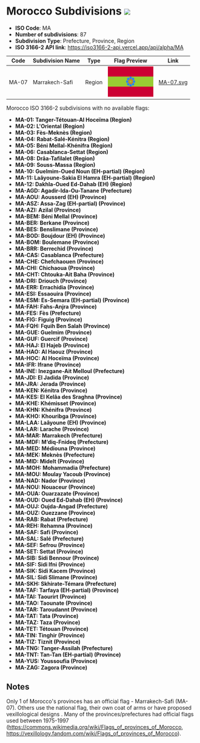 # Morocco Subdivisions ![](https://flagcdn.com/h40/ma.png)

- **ISO Code**: MA
- **Number of subdivisions**: 87
- **Subdivision Type**: Prefecture, Province, Region
- **ISO 3166-2 API link**: https://iso3166-2-api.vercel.app/api/alpha/MA

| Code  | Subdivision Name         | Type | Flag Preview | Link |
|-------|--------------------------|--------------| -------------- |----------|
| MA-07 | Marrakech-Safi | Region | <img src='https://raw.githubusercontent.com/amckenna41/iso3166-flags/main/iso3166-2-flags/MA/MA-07.svg' height='80'> | [MA-07.svg](https://github.com/amckenna41/iso3166-flags/blob/main/iso3166-2-flags/MA/MA-07.svg) |

Morocco ISO 3166-2 subdivisions with no available flags:

* **MA-01: Tanger-Tétouan-Al Hoceïma (Region)**
* **MA-02: L'Oriental (Region)**
* **MA-03: Fès-Meknès (Region)**
* **MA-04: Rabat-Salé-Kénitra (Region)**
* **MA-05: Béni Mellal-Khénifra (Region)**
* **MA-06: Casablanca-Settat (Region)**
* **MA-08: Drâa-Tafilalet (Region)**
* **MA-09: Souss-Massa (Region)**
* **MA-10: Guelmim-Oued Noun (EH-partial) (Region)**
* **MA-11: Laâyoune-Sakia El Hamra (EH-partial) (Region)**
* **MA-12: Dakhla-Oued Ed-Dahab (EH) (Region)**
* **MA-AGD: Agadir-Ida-Ou-Tanane (Prefecture)**
* **MA-AOU: Aousserd (EH) (Province)**
* **MA-ASZ: Assa-Zag (EH-partial) (Province)**
* **MA-AZI: Azilal (Province)**
* **MA-BEM: Béni Mellal (Province)**
* **MA-BER: Berkane (Province)**
* **MA-BES: Benslimane (Province)**
* **MA-BOD: Boujdour (EH) (Province)**
* **MA-BOM: Boulemane (Province)**
* **MA-BRR: Berrechid (Province)**
* **MA-CAS: Casablanca (Prefecture)**
* **MA-CHE: Chefchaouen (Province)**
* **MA-CHI: Chichaoua (Province)**
* **MA-CHT: Chtouka-Ait Baha (Province)**
* **MA-DRI: Driouch (Province)**
* **MA-ERR: Errachidia (Province)**
* **MA-ESI: Essaouira (Province)**
* **MA-ESM: Es-Semara (EH-partial) (Province)**
* **MA-FAH: Fahs-Anjra (Province)**
* **MA-FES: Fès (Prefecture)**
* **MA-FIG: Figuig (Province)**
* **MA-FQH: Fquih Ben Salah (Province)**
* **MA-GUE: Guelmim (Province)**
* **MA-GUF: Guercif (Province)**
* **MA-HAJ: El Hajeb (Province)**
* **MA-HAO: Al Haouz (Province)**
* **MA-HOC: Al Hoceïma (Province)**
* **MA-IFR: Ifrane (Province)**
* **MA-INE: Inezgane-Ait Melloul (Prefecture)**
* **MA-JDI: El Jadida (Province)**
* **MA-JRA: Jerada (Province)**
* **MA-KEN: Kénitra (Province)**
* **MA-KES: El Kelâa des Sraghna (Province)**
* **MA-KHE: Khémisset (Province)**
* **MA-KHN: Khénifra (Province)**
* **MA-KHO: Khouribga (Province)**
* **MA-LAA: Laâyoune (EH) (Province)**
* **MA-LAR: Larache (Province)**
* **MA-MAR: Marrakech (Prefecture)**
* **MA-MDF: M’diq-Fnideq (Prefecture)**
* **MA-MED: Médiouna (Province)**
* **MA-MEK: Meknès (Prefecture)**
* **MA-MID: Midelt (Province)**
* **MA-MOH: Mohammadia (Prefecture)**
* **MA-MOU: Moulay Yacoub (Province)**
* **MA-NAD: Nador (Province)**
* **MA-NOU: Nouaceur (Province)**
* **MA-OUA: Ouarzazate (Province)**
* **MA-OUD: Oued Ed-Dahab (EH) (Province)**
* **MA-OUJ: Oujda-Angad (Prefecture)**
* **MA-OUZ: Ouezzane (Province)**
* **MA-RAB: Rabat (Prefecture)**
* **MA-REH: Rehamna (Province)**
* **MA-SAF: Safi (Province)**
* **MA-SAL: Salé (Prefecture)**
* **MA-SEF: Sefrou (Province)**
* **MA-SET: Settat (Province)**
* **MA-SIB: Sidi Bennour (Province)**
* **MA-SIF: Sidi Ifni (Province)**
* **MA-SIK: Sidi Kacem (Province)**
* **MA-SIL: Sidi Slimane (Province)**
* **MA-SKH: Skhirate-Témara (Prefecture)**
* **MA-TAF: Tarfaya (EH-partial) (Province)**
* **MA-TAI: Taourirt (Province)**
* **MA-TAO: Taounate (Province)**
* **MA-TAR: Taroudannt (Province)**
* **MA-TAT: Tata (Province)**
* **MA-TAZ: Taza (Province)**
* **MA-TET: Tétouan (Province)**
* **MA-TIN: Tinghir (Province)**
* **MA-TIZ: Tiznit (Province)**
* **MA-TNG: Tanger-Assilah (Prefecture)**
* **MA-TNT: Tan-Tan (EH-partial) (Province)**
* **MA-YUS: Youssoufia (Province)**
* **MA-ZAG: Zagora (Province)**

## Notes
Only 1 of Morocco's provinces has an official flag - Marrakech-Safi (MA-07). Others use the national flag, their own coat of arms or have proposed vexillological designs . Many of the provinces/prefectures had official flags used between 1975-1997 (https://commons.wikimedia.org/wiki/Flags_of_provinces_of_Morocco, https://vexillology.fandom.com/wiki/Flags_of_provinces_of_Morocco).